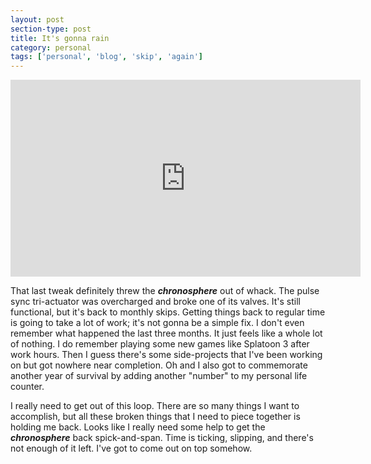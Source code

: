 ```yaml
---
layout: post
section-type: post
title: It's gonna rain
category: personal
tags: ['personal', 'blog', 'skip', 'again']
---
```


<p align="center">
        <div class="videoWrapper">
<iframe width="560" height="315" src="https://www.youtube.com/embed/0QAUZGUbJJU" title="YouTube video player" frameborder="0" allow="accelerometer; autoplay; clipboard-write; encrypted-media; gyroscope; picture-in-picture" allowfullscreen></iframe>
        </div>
</p>

That last tweak definitely threw the __*chronosphere*__ out of whack. The pulse sync tri-actuator was overcharged and broke one of its valves. It's still functional, but it's back to monthly skips. Getting things back to regular time is going to take a lot of work; it's not gonna be a simple fix. I don't even remember what happened the last three months. It just feels like a whole lot of nothing. I do remember playing some new games like Splatoon 3 after work hours. Then I guess there's some side-projects that I've been working on but got nowhere near completion. Oh and I also got to commemorate another year of survival by adding another "number" to my personal life counter.

I really need to get out of this loop. There are so many things I want to accomplish, but all these broken things that I need to piece together is holding me back. Looks like I really need some help to get the __*chronosphere*__ back spick-and-span. Time is ticking, slipping, and there's not enough of it left. I've got to come out on top somehow.

